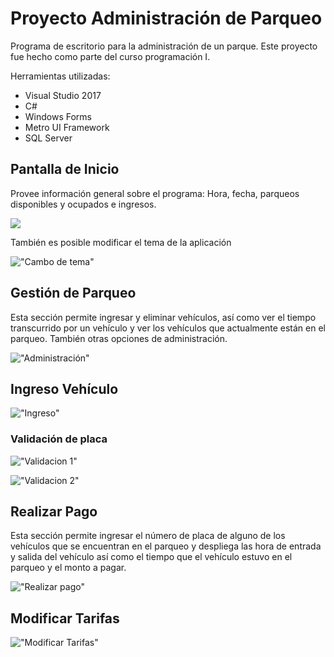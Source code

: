 # Proyecto Administración de Parqueo

Programa de escritorio para la administración de un parque. Este proyecto fue hecho como parte del curso programación I.

Herramientas utilizadas:

* Visual Studio 2017
* C#
* Windows Forms
* Metro UI Framework
* SQL Server

## Pantalla de Inicio

Provee información general sobre el programa: Hora, fecha, parqueos disponibles y ocupados e ingresos.

![](Resources/001.JPG "")

También es posible modificar el tema de la aplicación

!["Cambo de tema"](Resources/002.JPG "Cambio de tema")

## Gestión de Parqueo

Esta sección permite ingresar y eliminar vehículos, así como ver el tiempo transcurrido por un vehículo y ver los vehículos que actualmente están en el parqueo. También otras opciones de administración.

!["Administración"](Resources/003.JPG "Administracion")

## Ingreso Vehículo

!["Ingreso"](Resources/004.JPG "Ingreso")

### Validación de placa

!["Validacion 1"](Resources/005.JPG "Validacion 1")

!["Validacion 2"](Resources/006.JPG "Validacion 2")

## Realizar Pago

Esta sección permite ingresar el número de placa de alguno de los vehículos que se encuentran en el parqueo y despliega las hora de entrada y salida del vehículo así como el tiempo que el vehículo estuvo en el parqueo y el monto a pagar.

!["Realizar pago"](Resources/007.JPG "Realizar pago")

## Modificar Tarifas

!["Modificar Tarifas"](Resources/007.JPG "Modificar Tarifas")
